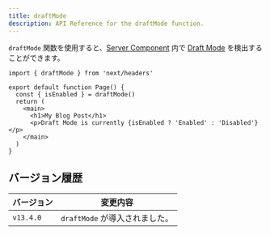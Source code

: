 ```yaml
---
title: draftMode
description: API Reference for the draftMode function.
---
```


`draftMode` 関数を使用すると、[Server Component](/docs/app-router/building-your-application/rendering/server-components)
内で [Draft Mode](/docs/app-router/building-your-application/configuring/draft-mode) を検出することができます。

```tsx filename="app/page.js"
import { draftMode } from 'next/headers'

export default function Page() {
  const { isEnabled } = draftMode()
  return (
    <main>
      <h1>My Blog Post</h1>
      <p>Draft Mode is currently {isEnabled ? 'Enabled' : 'Disabled'}</p>
    </main>
  )
}
```

## バージョン履歴

| バージョン | 変更内容                       |
| ---------- | ------------------------------ |
| `v13.4.0`  | `draftMode` が導入されました。 |
